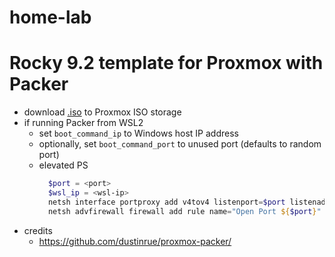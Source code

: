 # home-lab

# []()Rocky 9.2 template for Proxmox with Packer
- download [.iso](http://dl.rockylinux.org/pub/rocky/9.2/isos/x86_64/Rocky-9.2-x86_64-dvd.iso) to Proxmox ISO storage
- if running Packer from WSL2
  - set `boot_command_ip` to Windows host IP address
  - optionally, set `boot_command_port` to unused port (defaults to random port)
  - elevated PS
    ``` powershell
      $port = <port>
      $wsl_ip = <wsl-ip>
      netsh interface portproxy add v4tov4 listenport=$port listenaddress=0.0.0.0 connectport=$port connectaddress=$wsl_ip
      netsh advfirewall firewall add rule name="Open Port ${$port}" dir=in action=allow protocol=TCP localport=$port
    ```
- credits
  - https://github.com/dustinrue/proxmox-packer/